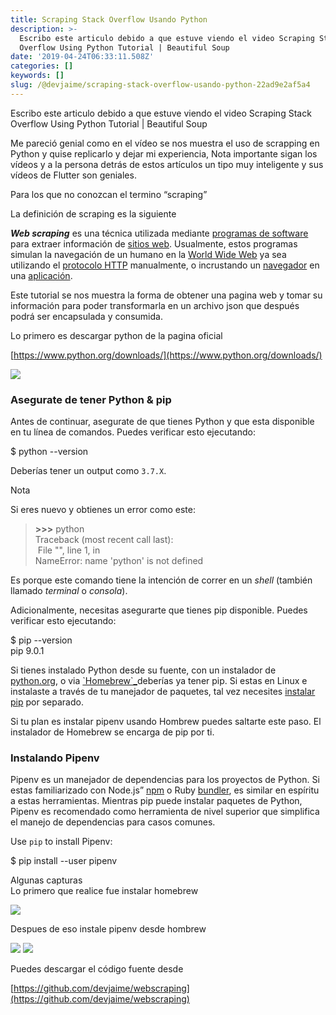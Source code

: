 ```yaml
---
title: Scraping Stack Overflow Usando Python
description: >-
  Escribo este articulo debido a que estuve viendo el video Scraping Stack
  Overflow Using Python Tutorial | Beautiful Soup
date: '2019-04-24T06:33:11.508Z'
categories: []
keywords: []
slug: /@devjaime/scraping-stack-overflow-usando-python-22ad9e2af5a4
---
```


Escribo este articulo debido a que estuve viendo el video Scraping Stack Overflow Using Python Tutorial | Beautiful Soup

Me pareció genial como en el vídeo se nos muestra el uso de scrapping en Python y quise replicarlo y dejar mi experiencia, Nota importante sigan los vídeos y a la persona detrás de estos artículos un tipo muy inteligente y sus vídeos de Flutter son geniales.

Para los que no conozcan el termino “scraping”

La definición de scraping es la siguiente

**_Web scraping_** es una técnica utilizada mediante [programas de software](https://es.wikipedia.org/wiki/Programa_inform%C3%A1tico "Programa informático") para extraer información de [sitios web](https://es.wikipedia.org/wiki/Sitio_web "Sitio web"). Usualmente, estos programas simulan la navegación de un humano en la [World Wide Web](https://es.wikipedia.org/wiki/World_Wide_Web "World Wide Web") ya sea utilizando el [protocolo HTTP](https://es.wikipedia.org/wiki/Hypertext_Transfer_Protocol "Hypertext Transfer Protocol") manualmente, o incrustando un [navegador](https://es.wikipedia.org/wiki/Navegador_web "Navegador web") en una [aplicación](https://es.wikipedia.org/wiki/Aplicaci%C3%B3n_inform%C3%A1tica "Aplicación informática").

Este tutorial se nos muestra la forma de obtener una pagina web y tomar su información para poder transformarla en un archivo json que después podrá ser encapsulada y consumida.

Lo primero es descargar python de la pagina oficial

[https://www.python.org/downloads/](https://www.python.org/downloads/)

![](/Users/devjaime/Documents/blog/posts/md_1651648785637/img/1__R27V3urNQJ7kIcF32ytqMA.png)

### Asegurate de tener Python & pip

Antes de continuar, asegurate de que tienes Python y que esta disponible en tu línea de comandos. Puedes verificar esto ejecutando:

$ python --version

Deberías tener un output como `3.7.X`.

Nota

Si eres nuevo y obtienes un error como este:

> **\>>>** python  
> Traceback (most recent call last):  
>  File "<stdin>", line 1, in <module>  
> NameError: name 'python' is not defined

Es porque este comando tiene la intención de correr en un _shell_ (también llamado _terminal_ o _consola_).

Adicionalmente, necesitas asegurarte que tienes pip disponible. Puedes verificar esto ejecutando:

$ pip --version  
pip 9.0.1

Si tienes instalado Python desde su fuente, con un instalador de [python.org](https://python.org/), o via [\`Homebrew\`\_](https://pipenv-es.readthedocs.io/es/latest/install.html#id3)deberías ya tener pip. Si estas en Linux e instalaste a través de tu manejador de paquetes, tal vez necesites [instalar pip](https://pip.pypa.io/en/stable/installing/) por separado.

Si tu plan es instalar pipenv usando Hombrew puedes saltarte este paso. El instalador de Homebrew se encarga de pip por ti.

### Instalando Pipenv

Pipenv es un manejador de dependencias para los proyectos de Python. Si estas familiarizado con Node.js” [npm](https://www.npmjs.com/) o Ruby [bundler](http://bundler.io/), es similar en espíritu a estas herramientas. Mientras pip puede instalar paquetes de Python, Pipenv es recomendado como herramienta de nivel superior que simplifica el manejo de dependencias para casos comunes.

Use `pip` to install Pipenv:

$ pip install --user pipenv

  
Algunas capturas  
Lo primero que realice fue instalar homebrew

![](/Users/devjaime/Documents/blog/posts/md_1651648785637/img/1__ndCcXoBfX1s7eYLU0RUB2Q.png)

Despues de eso instale pipenv desde hombrew  
  

![](/Users/devjaime/Documents/blog/posts/md_1651648785637/img/1__aw3ylNSJRDQ9DuFClK6dqA.png)
![](/Users/devjaime/Documents/blog/posts/md_1651648785637/img/1__7WSQZeOzCgGkh28sHKINaQ.png)

Puedes descargar el código fuente desde 

[https://github.com/devjaime/webscraping](https://github.com/devjaime/webscraping)